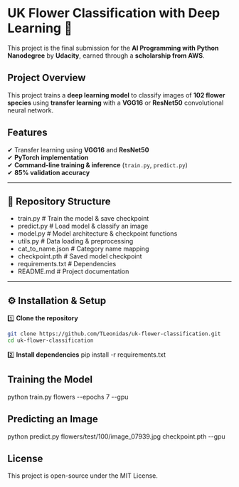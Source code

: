 # UK Flower Classification with Deep Learning 🌸

This project is the final submission for the **AI Programming with Python Nanodegree** by **Udacity**, earned through a **scholarship from AWS**.

## Project Overview
This project trains a **deep learning model** to classify images of **102 flower species** using **transfer learning** with a **VGG16** or **ResNet50** convolutional neural network.

## Features
✔ Transfer learning using **VGG16** and **ResNet50**  
✔ **PyTorch implementation**  
✔ **Command-line training & inference** (`train.py`, `predict.py`)  
✔ **85% validation accuracy**

---

## 📂 Repository Structure

- train.py            # Train the model & save checkpoint
- predict.py          # Load model & classify an image
- model.py            # Model architecture & checkpoint functions
- utils.py            # Data loading & preprocessing
- cat_to_name.json    # Category name mapping
- checkpoint.pth      # Saved model checkpoint
- requirements.txt    # Dependencies
- README.md           # Project documentation

---

## ⚙️ Installation & Setup
1️⃣ **Clone the repository**  
```bash
git clone https://github.com/TLeonidas/uk-flower-classification.git
cd uk-flower-classification
```
2️⃣ **Install dependencies**
pip install -r requirements.txt

## Training the Model
python train.py flowers --epochs 7 --gpu

## Predicting an Image
python predict.py flowers/test/100/image_07939.jpg checkpoint.pth --gpu

## License
This project is open-source under the MIT License.
